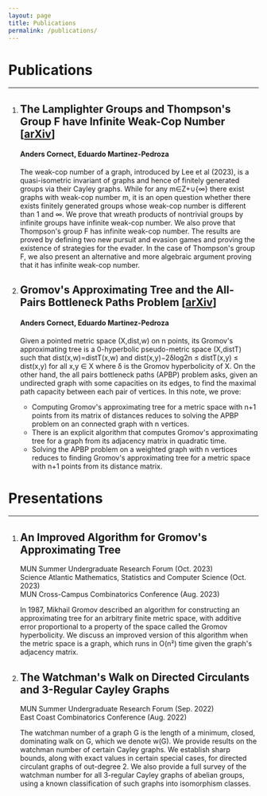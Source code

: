 ```yaml
---
layout: page
title: Publications
permalink: /publications/
---
```


# Publications
---
1. ## The Lamplighter Groups and Thompson's Group F have Infinite Weak-Cop Number [[arXiv](https://arxiv.org/abs/2406.11996)]
   #### Anders Cornect, Eduardo Martinez-Pedroza

   The weak-cop number of a graph, introduced by Lee et al (2023), is a quasi-isometric invariant of graphs and hence of finitely generated groups via their Cayley graphs. While for any m∈Z+∪{∞} there exist graphs with weak-cop number m, it is an open question whether there exists finitely generated groups whose weak-cop number is different than 1 and ∞. We prove that wreath products of nontrivial groups by infinite groups have infinite weak-cop number. We also prove that Thompson's group F has infinite weak-cop number. The results are proved by defining two new pursuit and evasion games and proving the existence of strategies for the evader. In the case of Thompson's group F, we also present an alternative and more algebraic argument proving that it has infinite weak-cop number.

1. ## Gromov's Approximating Tree and the All-Pairs Bottleneck Paths Problem [[arXiv](https://arxiv.org/abs/2408.05338)]
   #### Anders Cornect, Eduardo Martinez-Pedroza

   Given a pointed metric space (X,dist,w) on n points, its Gromov's approximating tree is a 0-hyperbolic pseudo-metric space (X,distT) such that dist(x,w)=distT(x,w) and dist(x,y)−2δlog2n ≤ distT(x,y) ≤ dist(x,y) for all x,y ∈ X where δ is the Gromov hyperbolicity of X. On the other hand, the all pairs bottleneck paths (APBP) problem asks, given an undirected graph with some capacities on its edges, to find the maximal path capacity between each pair of vertices. In this note, we prove:
   - Computing Gromov's approximating tree for a metric space with n+1 points from its matrix of distances reduces to solving the APBP problem on an connected graph with n vertices.
   - There is an explicit algorithm that computes Gromov's approximating tree for a graph from its adjacency matrix in quadratic time.
   - Solving the APBP problem on a weighted graph with n vertices reduces to finding Gromov's approximating tree for a metric space with n+1 points from its distance matrix. 

# Presentations
---
1. ## An Improved Algorithm for Gromov's Approximating Tree
   MUN Summer Undergraduate Research Forum (Oct. 2023)\
   Science Atlantic Mathematics, Statistics and Computer Science (Oct. 2023)\
   MUN Cross-Campus Combinatorics Conference (Aug. 2023) 

   In 1987, Mikhail Gromov described an algorithm for constructing an approximating tree for an arbitrary finite metric space, with additive error proportional to a property of the space called the Gromov hyperbolicity. We discuss an improved version of this algorithm when the metric space is a graph, which runs in O(n²) time given the graph's adjacency matrix.

1. ## The Watchman's Walk on Directed Circulants and 3-Regular Cayley Graphs
   MUN Summer Undergraduate Research Forum (Sep. 2022)\
   East Coast Combinatorics Conference (Aug. 2022)

   The watchman number of a graph G is the length of a minimum, closed, dominating walk on G, which we denote w(G). We provide results on the watchman number of certain Cayley graphs. We establish sharp bounds, along with exact values in certain special cases, for directed circulant graphs of out-degree 2. We also provide a full survey of the watchman number for all 3-regular Cayley graphs of abelian groups, using a known classification of such graphs into isomorphism classes.